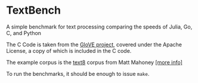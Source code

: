 # TextBench

A simple benchmark for text processing comparing the speeds of Julia, Go, C, and Python

The C Code is taken from the [GloVE project](http://nlp.stanford.edu/projects/glove/), covered
under the Apache License, a copy of which is included in the C code.

The example corpus is the [text8](http://mattmahoney.net/dc/text8.zip) corpus from Matt Mahoney [[more info]](http://mattmahoney.net/dc/textdata.html)

To run the benchmarks, it should be enough to issue `make`.

